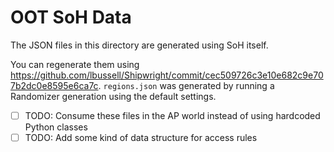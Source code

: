# OOT SoH Data

The JSON files in this directory are generated using SoH itself.

You can regenerate them using https://github.com/lbussell/Shipwright/commit/cec509726c3e10e682c9e707b2dc0e8595e6ca7c.
`regions.json` was generated by running a Randomizer generation using the default settings.

* [ ] TODO: Consume these files in the AP world instead of using hardcoded Python classes
* [ ] TODO: Add some kind of data structure for access rules
